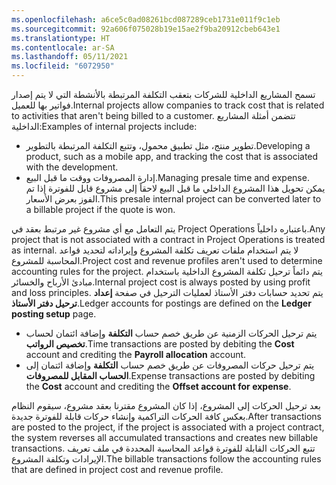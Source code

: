 ```yaml
---
ms.openlocfilehash: a6ce5c0ad08261bcd087289ceb1731e011f9c1eb
ms.sourcegitcommit: 92a606f075028b19e15ae2f9ba20912cbeb643e1
ms.translationtype: HT
ms.contentlocale: ar-SA
ms.lasthandoff: 05/11/2021
ms.locfileid: "6072950"
---
```

<span data-ttu-id="18769-101">تسمح المشاريع الداخلية للشركات بتعقب التكلفة المرتبطة بالأنشطة التي لا يتم إصدار فواتير بها للعميل.</span><span class="sxs-lookup"><span data-stu-id="18769-101">Internal projects allow companies to track cost that is related to activities that aren't being billed to a customer.</span></span> <span data-ttu-id="18769-102">تتضمن أمثلة المشاريع الداخلية:</span><span class="sxs-lookup"><span data-stu-id="18769-102">Examples of internal projects include:</span></span>

- <span data-ttu-id="18769-103">تطوير منتج، مثل تطبيق محمول، وتتبع التكلفة المرتبطة بالتطوير.</span><span class="sxs-lookup"><span data-stu-id="18769-103">Developing a product, such as a mobile app, and tracking the cost that is associated with the development.</span></span>
- <span data-ttu-id="18769-104">إدارة المصروفات ووقت ما قبل البيع.</span><span class="sxs-lookup"><span data-stu-id="18769-104">Managing presale time and expense.</span></span> <span data-ttu-id="18769-105">يمكن تحويل هذا المشروع الداخلي ما قبل البيع لاحقاً إلى مشروع قابل للفوترة إذا تم الفوز بعرض الأسعار.</span><span class="sxs-lookup"><span data-stu-id="18769-105">This presale internal project can be converted later to a billable project if the quote is won.</span></span>

<span data-ttu-id="18769-106">يتم التعامل مع أي مشروع غير مرتبط بعقد في Project Operations باعتباره داخلياً.</span><span class="sxs-lookup"><span data-stu-id="18769-106">Any project that is not associated with a contract in Project Operations is treated as internal.</span></span> <span data-ttu-id="18769-107">لا يتم استخدام ملفات تعريف تكلفة المشروع وإيراداته لتحديد قواعد المحاسبة للمشروع.</span><span class="sxs-lookup"><span data-stu-id="18769-107">Project cost and revenue profiles aren't used to determine accounting rules for the project.</span></span> <span data-ttu-id="18769-108">يتم دائماً ترحيل تكلفة المشروع الداخلية باستخدام مبادئ الأرباح والخسائر.</span><span class="sxs-lookup"><span data-stu-id="18769-108">Internal project cost is always posted by using profit and loss principles.</span></span> <span data-ttu-id="18769-109">يتم تحديد حسابات دفتر الأستاذ لعمليات الترحيل في صفحة **إعداد ترحيل دفتر الأستاذ**.</span><span class="sxs-lookup"><span data-stu-id="18769-109">Ledger accounts for postings are defined on the **Ledger posting setup** page.</span></span>

- <span data-ttu-id="18769-110">يتم ترحيل الحركات الزمنية عن طريق خصم حساب **التكلفة** وإضافة ائتمان لحساب **تخصيص الرواتب**.</span><span class="sxs-lookup"><span data-stu-id="18769-110">Time transactions are posted by debiting the **Cost** account and crediting the **Payroll allocation** account.</span></span>
- <span data-ttu-id="18769-111">يتم ترحيل حركات المصروفات عن طريق خصم حساب **التكلفة** وإضافة ائتمان إلى **الحساب المقابل للمصروفات**.</span><span class="sxs-lookup"><span data-stu-id="18769-111">Expense transactions are posted by debiting the **Cost** account and crediting the **Offset account for expense**.</span></span>

<span data-ttu-id="18769-112">بعد ترحيل الحركات إلى المشروع، إذا كان المشروع مقترنا بعقد مشروع، سيقوم النظام بعكس كافة الحركات التراكمية وإنشاء حركات قابلة للفوترة جديدة.</span><span class="sxs-lookup"><span data-stu-id="18769-112">After transactions are posted to the project, if the project is associated with a project contract, the system reverses all accumulated transactions and creates new billable transactions.</span></span> <span data-ttu-id="18769-113">تتبع الحركات القابلة للفوترة قواعد المحاسبة المحددة في ملف تعريف الإيرادات وتكلفة المشروع.</span><span class="sxs-lookup"><span data-stu-id="18769-113">The billable transactions follow the accounting rules that are defined in project cost and revenue profile.</span></span>
